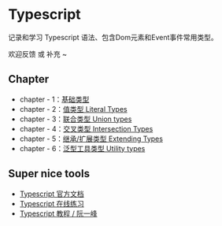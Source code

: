 # Typescript


记录和学习 Typescript 语法、包含Dom元素和Event事件常用类型。

欢迎反馈 或 补充 ~

## Chapter
- chapter - 1：[基础类型](./chapter%20-%201.md)
- chapter - 2：[值类型 Literal Types](./chapter%20-%202.md)
- chapter - 3：[联合类型 Union types](./chapter%20-%203.md)
- chapter - 4：[交叉类型 Intersection Types](./chapter%20-%204.md)
- chapter - 5：[继承/扩展类型 Extending Types](./chapter%20-%205.md)
- chapter - 6：[泛型工具类型 Utility types](./chapter%20-%206.md)

## Super nice tools
- [Typescript 官方文档](https://www.typescriptlang.org/docs/)
- [Typescript 在线练习](https://typescript-exercises.github.io/#exercise=1&file=%2Findex.ts)
- [Typescript 教程 / 阮一峰](https://wangdoc.com/typescript/)